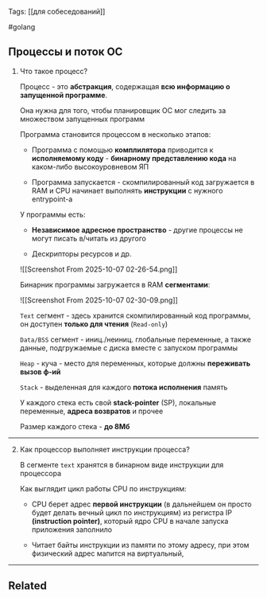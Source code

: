 Tags: [[для собеседований]]

#golang 



## Процессы и поток ОС



1. Что такое процесс?

	Процесс - это **абстракция**, содержащая **всю информацию о запущенной программе**.
	
	Она нужна для того, чтобы планировщик ОС мог следить за множеством запущенных программ
	
	
	Программа становится процессом в несколько этапов:
	
	- Программа с помощью **комплилятора** приводится к **исполняемому коду** - **бинарному представлению кода** на каком-либо высокоуровневом ЯП
	  
	- Программа запускается - скомпилированный код загружается в RAM и CPU начинает выполнять **инструкции** с нужного entrypoint-а
	
	
	
	У программы есть:
	
	- **Независимое адресное пространство** - другие процессы не могут писать в/читать из другого
	  
	- Дескрипторы ресурсов и др.
	
	![[Screenshot From 2025-10-07 02-26-54.png]]
	
	
	
	Бинарник программы загружается в RAM **сегментами**:
	
	![[Screenshot From 2025-10-07 02-30-09.png]]
	
	
	`Text` сегмент - здесь хранится скомпилированный код программы, он доступен **только для чтения** (`Read-only`)
	
	
	`Data/BSS` сегмент - иниц./неиниц. глобальные переменные, а также данные, подгружаемые с диска вместе с запуском программы
	
	
	`Heap` - куча - место для переменных, которые должны **переживать вызов ф-ий**
	
	
	`Stack` - выделенная для каждого **потока исполнения** память
	
	У каждого стека есть свой **stack-pointer** (SP), локальные переменные, **адреса возвратов** и прочее
	
	Размер каждого стека - **до 8Мб**
	


---


2. Как процессор выполняет инструкции процесса?

	В сегменте `text` хранятся в бинарном виде инструкции для процессора
	
	Как выглядит цикл работы CPU по инструкциям:
	
	- CPU берет адрес **первой инструкции** (в дальнейшем он просто будет делать вечный цикл по инструкциям) из регистра IP **(instruction pointer)**, который ядро CPU в начале запуска приложения заполнило
	  
	- Читает байты инструкции из памяти по этому адресу, при этом физический адрес мапится на виртуальный, 
	 
	
	
	
	
	
	
	
	
	
	
	
	


---


## Related



